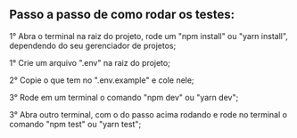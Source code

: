 ## Passo a passo de como rodar os testes:

1° Abra o terminal na raiz do projeto, rode um "npm install" ou "yarn install", dependendo do seu gerenciador de projetos;

1° Crie um arquivo ".env" na raiz do projeto;

2° Copie o que tem no ".env.example" e cole nele;

3° Rode em um terminal o comando "npm dev" ou "yarn dev";

3° Abra outro terminal, com o do passo acima rodando e rode no terminal o comando "npm test" ou "yarn test";
